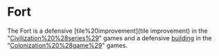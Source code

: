 # Fort

The Fort is a defensive [tile%20improvement](tile improvement) in the "[Civilization%20%28series%29](Civilization)" games and a defensive [building](building) in the "[Colonization%20%28game%29](Colonization)" games.